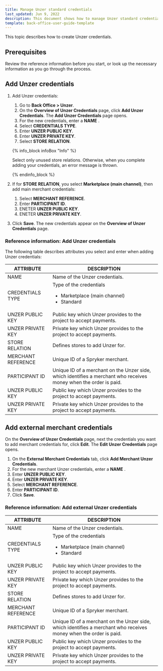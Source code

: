 ```yaml
---
title: Manage Unzer standard credentials
last_updated: Jun 9, 2022
description: This document shows how to manage Unzer standard credentials
template: back-office-user-guide-template
---
```


This topic describes how to create Unzer <!-- standard/Marketplace -->credentials.

## Prerequisites

Review the reference information before you start, or look up the necessary information as you go through the process.

## Add Unzer credentials

1. Add Unzer credentials:
   1. Go to **Back Office&nbsp;<span aria-label="and then">></span> Unzer**.
   2. On the **Overview of Unzer Credentials** page, click **Add Unzer Credentials**. The **Add Unzer Credentials** page opens.
   3. For the new credentials, enter a **NAME** .
   4. Select **CREDENTIALS TYPE**.
   5. Enter **UNZER PUBLIC KEY**.
   6. Enter **UNZER PRIVATE KEY**.
   7. Select **STORE RELATION**.

     {% info_block infoBox "Info" %}

      Select only unused store relations. Otherwise, when you complete adding your credentials, an error message is thrown.

     {% endinfo_block %}

2. If for **STORE RELATION**, you select **Marketplace (main channel)**, then add main merchant credentials:
   1. Select **MERCHANT REFERENCE**.
   2. Enter **PARTICIPANT ID**.
   3. ENETER **UNZER PUBLIC KEY**.
   4. ENETER **UNZER PRIVATE KEY**.
3. Click **Save**. The new credentials appear on the **Overview of Unzer Credentials** page.

### Reference information: Add Unzer credentials

The following table describes attributes you select and enter when adding Unzer credentials:

| ATTRIBUTE | DESCRIPTION |
|-|-|
| NAME | Name of the Unzer credentials. |
| CREDENTIALS TYPE  | Type of the credentials <ul><li>Marketplace (main channel)</li><li>Standard</li></ul>  |
| UNZER PUBLIC KEY  | Public key which Unzer provides to the project to accept payments.<!--where can I get it? -->  |
| UNZER PRIVATE KEY | Private key which Unzer provides to the project to accept payments. <!--where can I get it? --> |
| STORE RELATION | Defines stores to add Unzer for.  |
| MERCHANT REFERENCE | Unique ID of a Spryker merchant. |
| PARTICIPANT ID  | Unique ID of a merchant on the Unzer side, which identifies a merchant who receives money when the order is paid. |
| UNZER PUBLIC KEY   | Public key which Unzer provides to the project to accept payments.  <!-- clarify explanation --> |
| UNZER PRIVATE KEY | Private key which Unzer provides to the project to accept payments. <!-- clarify explanation --> |

## Add external merchant credentials

On the **Overview of Unzer Credentials** page, next the credentials you want to add merchant credentials for, click **Edit**. The **Edit Unzer Credentials** page opens.
1. On the **External Merchant Credentials** tab, click **Add Merchant Unzer Credentials**.
2. For the new merchant Unzer credentials, enter a **NAME** <!--the field must be removed from UI-->.
3. Enter **UNZER PUBLIC KEY**.
4. Enter **UNZER PRIVATE KEY**.
5. Select **MERCHANT REFERENCE**.
6. Enter **PARTICIPANT ID**.
7. Click **Save**.

### Reference information: Add external Unzer credentials

| ATTRIBUTE | DESCRIPTION |
|-|-|
| NAME | Name of the Unzer credentials. |
| CREDENTIALS TYPE  | Type of the credentials <ul><li>Marketplace (main channel)</li><li>Standard</li></ul>  |
| UNZER PUBLIC KEY  | Public key which Unzer provides to the project to accept payments.<!--where can I get it? -->  |
| UNZER PRIVATE KEY | Private key which Unzer provides to the project to accept payments. <!--where can I get it? --> |
| STORE RELATION | Defines stores to add Unzer for.  |
| MERCHANT REFERENCE | Unique ID of a Spryker merchant. |
| PARTICIPANT ID  | Unique ID of a merchant on the Unzer side, which identifies a merchant who receives money when the order is paid. |
| UNZER PUBLIC KEY   | Public key which Unzer provides to the project to accept payments.  <!-- clarify explanation --> |
| UNZER PRIVATE KEY | Private key which Unzer provides to the project to accept payments. <!-- clarify explanation --> |
